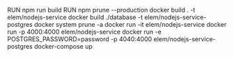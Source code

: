 RUN npm run build
RUN npm prune --production
docker build . -t elem/nodejs-service
docker build ./database -t elem/nodejs-service-postgres
docker system prune -a
docker run -it elem/nodejs-service
docker run -p 4000:4000 elem/nodejs-service
docker run -e POSTGRES_PASSWORD=password  -p 4040:4000 elem/nodejs-service-postgres
docker-compose up 